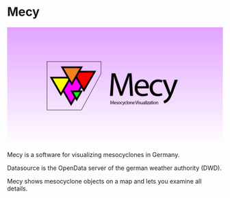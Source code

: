 # Mecy

![Header Image](Resources/Readme_Images/Header_Image.jpg)

Mecy is a software for visualizing mesocyclones in Germany.

Datasource is the OpenData server of the german weather authority (DWD).

Mecy shows mesocyclone objects on a map and lets you examine all details.